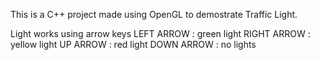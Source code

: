 This is a C++ project made using OpenGL to demostrate Traffic Light.

Light works using arrow keys
LEFT ARROW : green light
RIGHT ARROW : yellow light
UP ARROW : red light
DOWN ARROW : no lights
